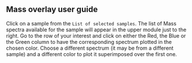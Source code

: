 ## Mass overlay user guide

Click on a sample from the `List of selected samples`. The list of Mass spectra available for the sample will appear in the upper module just to the right. Go to the row of your interest and click on either the Red, the Blue or the Green column to have the corresponding spectrum plotted in the chosen color. Choose a different spectrum (it may be from a different sample) and a different color to plot it superimposed over the first one.
